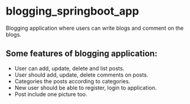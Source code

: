 # blogging_springboot_app
Blogging application where users can write blogs and comment on the blogs.
## Some features of blogging application:
  - User can add, update, delete and list posts.
  - User should add, update, delete comments on posts.
  - Categories the posts according to categories.
  - New user should be able to register, login to application.
  - Post include one picture too. 

